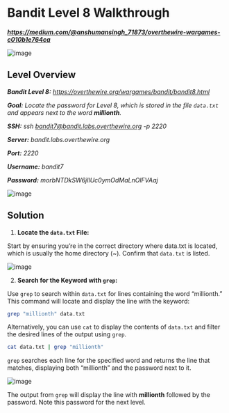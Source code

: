 # Bandit Level 8 Walkthrough
***https://medium.com/@anshumansingh_71873/overthewire-wargames-c010b1e764ca***

![image](https://github.com/user-attachments/assets/fa600ee7-cca6-40df-ae52-8e3b417af225)

## Level Overview
***Bandit Level 8:** https://overthewire.org/wargames/bandit/bandit8.html*

***Goal:** Locate the password for Level 8, which is stored in the file `data.txt` and appears next to the word **millionth**.*

***SSH:** ssh bandit7@bandit.labs.overthewire.org -p 2220*

***Server:** bandit.labs.overthewire.org*

***Port:** 2220*

***Username:** bandit7*

***Password:** morbNTDkSW6jIlUc0ymOdMaLnOlFVAaj*

![image](https://github.com/user-attachments/assets/d1a8b009-5e06-4a84-bbcc-586deb2ff860)

## Solution
1. **Locate the `data.txt` File:**
   
Start by ensuring you’re in the correct directory where data.txt is located, which is usually the home directory (~). Confirm that `data.txt` is listed.

![image](https://github.com/user-attachments/assets/d408c8dd-b1e0-42c2-9c9b-fdcbb7da430c)

2. **Search for the Keyword with `grep`:**
   
Use `grep` to search within `data.txt` for lines containing the word “millionth.” This command will locate and display the line with the keyword:

```bash
grep "millionth" data.txt
```

Alternatively, you can use `cat` to display the contents of `data.txt` and filter the desired lines of the output using `grep`.

```bash
cat data.txt | grep "millionth"
```

`grep` searches each line for the specified word and returns the line that matches, displaying both “millionth” and the password next to it.

![image](https://github.com/user-attachments/assets/dc9d7a79-2a21-40d1-8121-7cbd6dc923f9)

The output from `grep` will display the line with **millionth** followed by the password. Note this password for the next level.
